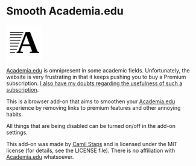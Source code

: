 # Smooth Academia.edu

![](/icons/logo-96.png)

[Academia.edu][] is omnipresent in some academic fields. Unfortunately, the
website is very frustrating in that it keeps pushing you to buy a Premium
subscription. [I also have my doubts regarding the usefulness of such a
subscription](https://twitter.com/SemiCamil/status/1226821521114632192).

This is a browser add-on that aims to smoothen your [Academia.edu][] experience
by removing links to premium features and other annoying habits.

All things that are being disabled can be turned on/off in the add-on settings.

This add-on was made by [Camil Staps][] and is licensed under the MIT license
(for details, see the LICENSE file). There is no affiliation with
[Academia.edu][] whatsoever.

[Academia.edu]: https://academia.edu
[Camil Staps]: https://camilstaps.nl
